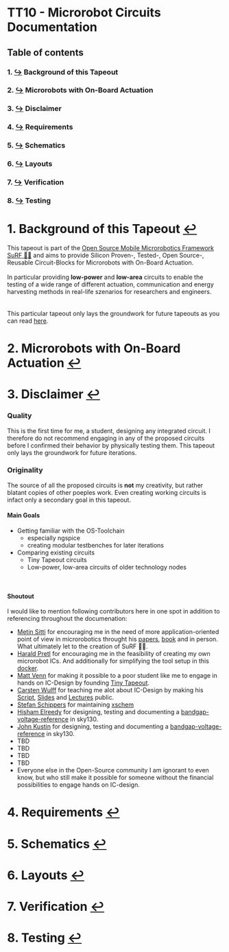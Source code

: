 #  TT10 - Microrobot Circuits Documentation
## Table of contents
### 1. [↪](#1-background-of-this-tapeout-) Background of this Tapeout
### 2. [↪](#2-microrobots-with-on-board-actuation-) Microrobots with On-Board Actuation
### 3. [↪](#3-disclaimer-) Disclaimer
### 4. [↪](#4-requirements-) Requirements
### 5. [↪](#5-schematics-) Schematics
### 6. [↪](#6-layouts-) Layouts
### 7. [↪](#7-verification-) Verification
### 8. [↪](#8-testing-) Testing


# 1. Background of this Tapeout [↩](#table-of-contents)
This tapeout is part of the [Open Source Mobile Microrobotics Framework SuRF 🏄‍♀️](https://github.com/jonoboderbonobo/surf/) and aims to provide Silicon Proven-, Tested-, Open Source-, Reusable Circuit-Blocks for Microrobots with On-Board Actuation. 
<br> 
<br>
In particular providing **low-power** and **low-area** circuits to enable the testing of a wide range of different actuation, communication and energy harvesting methods in real-life szenarios for researchers and engineers.
<br>
<br>  
This particular tapeout only lays the groundwork for future tapeouts as you can read [here](#3-disclaimer-back).

# 2. Microrobots with On-Board Actuation [↩](#table-of-contents)

# 3. Disclaimer [↩](#table-of-contents)
### Quality
This is the first time for me, a student, designing any integrated circuit. I therefore do not recommend engaging in any of the proposed circuits before I confirmed their behavior by physically testing them. This tapeout only lays the groundwork for future iterations. 
<br> 

### Originality
The source of all the proposed circuits is **not** my creativity, but rather blatant copies of other poeples work. 
Even creating working circuits is infact only a secondary goal in this tapeout.
<br>
#### Main Goals
- Getting familiar with the OS-Toolchain
    - especially ngspice
    - creating modular testbenches for later iterations
- Comparing existing circuits
    - Tiny Tapeout circuits
    - Low-power, low-area circuits of older technology nodes
<br>

#### Shoutout
I would like to mention following contributors here in one spot in addition to referencing throughout the documenation:
- [Metin Sitti](https://en.wikipedia.org/wiki/Metin_Sitti) for encouraging me in the need of more application-oriented point of view in microrobotics throught his [papers](https://scholar.google.com/citations?user=YU4Ce_MAAAAJ&hl=de), [book](https://archive.org/details/mobilemicrorobot0000sitt/mode/2up) and in person. What ultimately let to the creation of SuRF 🏄‍♀️.
- [Harald Pretl](https://iic.jku.at/team/pretl/) for encouraging me in the feasibility of creating my own microrobot ICs. And additionally for simplifying the tool setup in this [docker](https://github.com/iic-jku/IIC-OSIC-TOOLS/).
- [Matt Venn](https://www.zerotoasiccourse.com/matt_venn/) for making it possible to a poor student like me to engage in hands on IC-Design by founding [Tiny Tapeout](https://tinytapeout.com/).
- [Carsten Wulff](https://analogicus.com/) for teaching me alot about IC-Design by making his [Script](https://analogicus.com/aic2024/assets/aic.pdf), [Slides](https://analogicus.com/aic2024/) and [Lectures](https://www.youtube.com/watch?v=DVBnfpi90Cs&list=PLybHXZ9FyEhbm9-A3QR1NRlt6VxeTXYr5) public.
- [Stefan Schippers](https://www.youtube.com/@stefsport2002/videos) for maintaining [xschem](https://github.com/StefanSchippers/xschem)
- [Hisham Elreedy](https://github.com/hishamelreedy) for designing, testing and documenting a [bandgap-voltage-reference](https://github.com/hishamelreedy/BandGapReference_sky130) in sky130. 
- [John Kustin](https://github.com/johnkustin) for designing, testing and documenting a [bandgap-voltage-reference](https://github.com/johnkustin/bandgapReferenceCircuit) in sky130. 
- TBD
- TBD
- TBD
- TBD
- Everyone else in the Open-Source community I am ignorant to even know, but who still make it possible for someone without the financial possibilities to engage hands on IC-design.

# 4. Requirements [↩](#table-of-contents)
# 5. Schematics [↩](#table-of-contents)
# 6. Layouts [↩](#table-of-contents)
# 7. Verification [↩](#table-of-contents)
# 8. Testing [↩](#table-of-contents)
